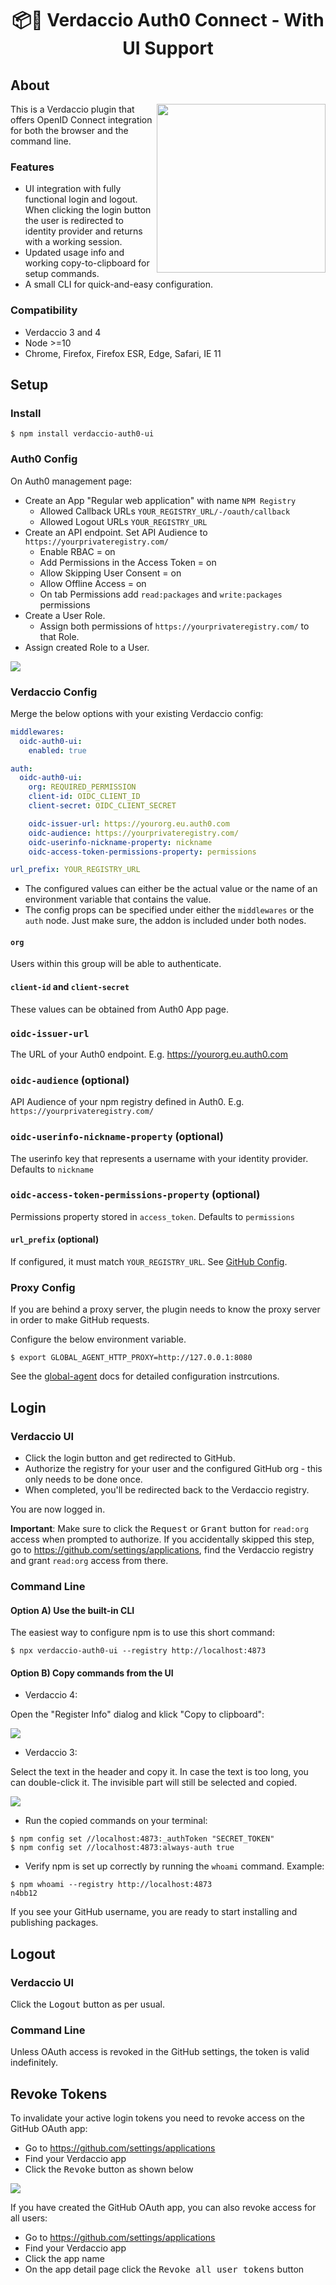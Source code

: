 <h1 align="center">
  📦🔐 Verdaccio Auth0 Connect - With UI Support
</h1>

## About

<img src="screenshots/authorize.png" align="right" width="270"/>

This is a Verdaccio plugin that offers OpenID Connect integration for both the browser and the command line.

### Features

- UI integration with fully functional login and logout. When clicking the login button the user is redirected to identity provider and returns with a working session.
- Updated usage info and working copy-to-clipboard for setup commands.
- A small CLI for quick-and-easy configuration.

### Compatibility

- Verdaccio 3 and 4
- Node >=10
- Chrome, Firefox, Firefox ESR, Edge, Safari, IE 11

## Setup

### Install

```
$ npm install verdaccio-auth0-ui
```

### Auth0 Config

On Auth0 management page:

- Create an App "Regular web application" with name `NPM Registry`
  - Allowed Callback URLs `YOUR_REGISTRY_URL/-/oauth/callback`
  - Allowed Logout URLs `YOUR_REGISTRY_URL`
- Create an API endpoint. Set API Audience to `https://yourprivateregistry.com/`
  - Enable RBAC = on
  - Add Permissions in the Access Token = on
  - Allow Skipping User Consent = on
  - Allow Offline Access = on
  - On tab Permissions add `read:packages` and `write:packages` permissions
- Create a User Role.
  - Assign both permissions of `https://yourprivateregistry.com/` to that Role.
- Assign created Role to a User.

![](screenshots/github-app.png)

### Verdaccio Config

Merge the below options with your existing Verdaccio config:

```yml
middlewares:
  oidc-auth0-ui:
    enabled: true

auth:
  oidc-auth0-ui:
    org: REQUIRED_PERMISSION
    client-id: OIDC_CLIENT_ID
    client-secret: OIDC_CLIENT_SECRET

    oidc-issuer-url: https://yourorg.eu.auth0.com
    oidc-audience: https://yourprivateregistry.com/
    oidc-userinfo-nickname-property: nickname
    oidc-access-token-permissions-property: permissions

url_prefix: YOUR_REGISTRY_URL
```

- The configured values can either be the actual value or the name of an environment variable that contains the value.
- The config props can be specified under either the `middlewares` or the `auth` node. Just make sure, the addon is included under both nodes.

#### `org`

Users within this group will be able to authenticate.

#### `client-id` and `client-secret`

These values can be obtained from Auth0 App page.

### `oidc-issuer-url`

The URL of your Auth0 endpoint. E.g. https://yourorg.eu.auth0.com

### `oidc-audience` (optional)

API Audience of your npm registry defined in Auth0. E.g. `https://yourprivateregistry.com/`

### `oidc-userinfo-nickname-property` (optional)

The userinfo key that represents a username with your identity provider. Defaults to `nickname`

### `oidc-access-token-permissions-property` (optional)

Permissions property stored in `access_token`. Defaults to `permissions`

#### `url_prefix` (optional)

If configured, it must match `YOUR_REGISTRY_URL`. See [GitHub Config](#GitHub-Config).


### Proxy Config

If you are behind a proxy server, the plugin needs to know the proxy server in order to make GitHub requests.

Configure the below environment variable.

```
$ export GLOBAL_AGENT_HTTP_PROXY=http://127.0.0.1:8080
```

See the [global-agent](https://github.com/gajus/global-agent#environment-variables) docs for detailed configuration instrcutions.

## Login

### Verdaccio UI

- Click the login button and get redirected to GitHub.
- Authorize the registry for your user and the configured GitHub org - this only needs to be done once.
- When completed, you'll be redirected back to the Verdaccio registry.

You are now logged in.

**Important**: Make sure to click the <kbd>Request</kbd> or <kbd>Grant</kbd> button for `read:org` access when prompted to authorize.
If you accidentally skipped this step, go to https://github.com/settings/applications, find the Verdaccio registry and grant `read:org` access from there.

### Command Line

#### Option A) Use the built-in CLI

The easiest way to configure npm is to use this short command:

```
$ npx verdaccio-auth0-ui --registry http://localhost:4873
```

#### Option B) Copy commands from the UI

- Verdaccio 4:

Open the "Register Info" dialog and klick "Copy to clipboard":

![](screenshots/register-info.png)

- Verdaccio 3:

Select the text in the header and copy it. In case the text is too long, you can double-click it. The invisible part will still be selected and copied.

![](screenshots/header.png)

- Run the copied commands on your terminal:

```
$ npm config set //localhost:4873:_authToken "SECRET_TOKEN"
$ npm config set //localhost:4873:always-auth true
```

- Verify npm is set up correctly by running the `whoami` command. Example:

```
$ npm whoami --registry http://localhost:4873
n4bb12
```

If you see your GitHub username, you are ready to start installing and publishing packages.

## Logout

### Verdaccio UI

Click the <kbd>Logout</kbd> button as per usual.

### Command Line

Unless OAuth access is revoked in the GitHub settings, the token is valid indefinitely.

## Revoke Tokens

To invalidate your active login tokens you need to revoke access on the GitHub OAuth app:

- Go to https://github.com/settings/applications
- Find your Verdaccio app
- Click the <kbd>Revoke</kbd> button as shown below

![](screenshots/revoke.png)

If you have created the GitHub OAuth app, you can also revoke access for all users:

- Go to https://github.com/settings/applications
- Find your Verdaccio app
- Click the app name
- On the app detail page click the <kbd>Revoke all user tokens</kbd> button
